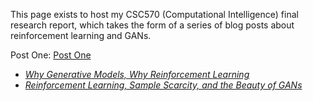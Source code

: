 This page exists to host my CSC570 (Computational Intelligence) final research report, which takes the form of a series of blog posts about reinforcement learning and GANs.

Post One: <a href="/Why_Generative_Models_Why_Reinforcement_Learning.md">Post One</a>
- [_Why Generative Models, Why Reinforcement Learning_](why_gm_why_rl.md)
- [_Reinforcement Learning, Sample Scarcity, and the Beauty of GANs_](sample_scarcity.md)
